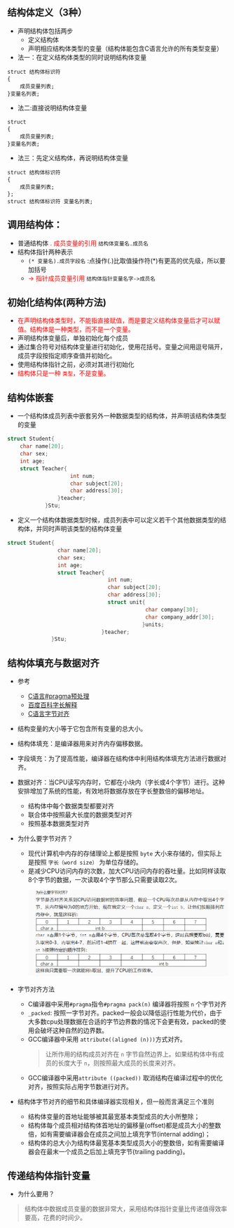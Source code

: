 <!--
 * @Author: JohnJeep
 * @Date: 2019-09-16 20:47:29
 * @LastEditTime: 2021-01-25 11:04:04
 * @LastEditors: Please set LastEditors
 * @Description: C语言结构体
--> 

## 结构体定义（3种）
- 声明结构体包括两步
  - 定义结构体
  - 声明相应结构体类型的变量（结构体能包含C语言允许的所有类型变量）
- 法一：在定义结构体类型的同时说明结构体变量
```
struct 结构体标识符
{
    成员变量列表;
}变量名列表;
```
- 法二:直接说明结构体变量
```
struct
{
    成员变量列表;
}变量名列表;
```
- 法三：先定义结构体，再说明结构体变量
```
struct 结构体标识符
{
    成员变量列表;
};
struct 结构体标识符 变量名列表;
```


## 调用结构体：
- 普通结构体
<font color=red> . 成员变量的引用 </font> `结构体变量名.成员名`
- 结构体指针两种表示
    - `(* 变量名).成员字段名` :点操作(.)比取值操作符(*)有更高的优先级，所以要加括号
    - <font color=red> -> 指针成员变量引用 </font> `结构体指针变量名字->成员名`


## 初始化结构体(两种方法)
- <font color="red">在声明结构体类型时，不能指直接赋值，而是要定义结构体变量后才可以赋值。结构体是一种类型，而不是一个变量。</font>
- 声明结构体变量后，单独初始化每个成员
- 通过集合符号对结构体变量进行初始化，使用花括号。变量之间用逗号隔开，成员字段按指定顺序查值并初始化。
- 使用结构体指针之前，必须对其进行初始化 
- <font color="red">结构体只是一种 `类型`，不是变量。 </font>


## 结构体嵌套
- 一个结构体成员列表中嵌套另外一种数据类型的结构体，并声明该结构体类型的变量
```C
struct Student{
    char name[20];
    char sex;
    int age;
    struct Teacher{
                    int num;
                    char subject[20];
                    char address[30];
                }teacher;
            }Stu;

```
- 定义一个结构体数据类型时候，成员列表中可以定义若干个其他数据类型的结构体，并同时声明该类型的结构体变量
```C
struct Student{
                char name[20];
                char sex;
                int age;
                struct Teacher{
                                int num;
                                char subject[20];
                                char address[30];
                                struct unit{
                                            char company[30];
                                            char company_addr[30];
                                           }units;
                              }teacher;
              }Stu;
```


## 结构体填充与数据对齐
- 参考
  - [C语言#pragma预处理](http://c.biancheng.net/cpp/html/469.html)
  - [百度百科字长解释](https://baike.baidu.com/item/%E5%AD%97%E9%95%BF)
  - [C语言字节对齐](https://www.lagou.com/lgeduarticle/96362.html)


- 结构变量的大小等于它包含所有变量的总大小。
- 结构体填充：是编译器用来对齐内存偏移数据。
- 字段填充：为了提高性能，编译器在结构体中利用结构体填充方法进行数据对齐。
- 数据对齐：当CPU读写内存时，它都在小块内（字长或4个字节）进行。这种安排增加了系统的性能，有效地将数据存放在字长整数倍的偏移地址。
  -  结构体中每个数据类型都要对齐
  -  联合体中按照最大长度的数据类型对齐
  -  按照基本数据类型对齐


- 为什么要字节对齐？
  - 现代计算机中内存的存储理论上都是按照 `byte` 大小来存储的，但实际上是按照 `字长（word size）` 为单位存储的。
  - 是减少CPU访问内存的次数，加大CPU访问内存的吞吐量。比如同样读取8个字节的数据，一次读取4个字节那么只需要读取2次。
    <p align="center"> <img src="./figures/内存字节对齐.png"></p>


- 字节对齐方法
  - C编译器中采用`#pragma`指令`#pragma pack(n)` 编译器将按照 `n` 个字节对齐
  - `_packed`: 按照一字节对齐。packed一般会以降低运行性能为代价，由于大多数cpu处理数据在合适的字节边界数的情况下会更有效，packed的使用会破坏这种自然的边界数。
  - GCC编译器中采用 `attribute((aligned (n)))`方式对齐。
    > 让所作用的结构成员对齐在 `n` 字节自然边界上。如果结构体中有成员的长度大于 `n`，则按照最大成员的长度来对齐。
  - GCC编译器中采用`attribute ((packed))` 取消结构在编译过程中的优化对齐，按照实际占用字节数进行对齐。


- 结构体字节对齐的细节和具体编译器实现相关，但一般而言满足三个准则
   - 结构体变量的首地址能够被其最宽基本类型成员的大小所整除；
   - 结构体每个成员相对结构体首地址的偏移量(offset)都是成员大小的整数倍，如有需要编译器会在成员之间加上填充字节(internal adding)；
   - 结构体的总大小为结构体最宽基本类型成员大小的整数倍，如有需要编译器会在最末一个成员之后加上填充字节{trailing padding}。


## 传递结构体指针变量
- 为什么要用？
> 结构体中数据成员变量的数据非常大，采用结构体指针变量比传递值得效率要高，花费的时间少。
